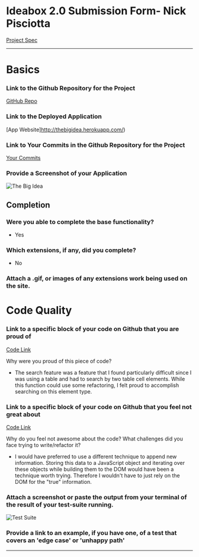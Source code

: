 # Ideabox 2.0 Submission Form- Nick Pisciotta

[Project Spec](https://github.com/turingschool/curriculum/blob/master/source/projects/revenge_of_idea_box.markdown)

------
# Basics

### Link to the Github Repository for the Project
[GitHub Repo](https://github.com/nickpisciotta/idea_box)

### Link to the Deployed Application
[App Website]http://thebigidea.herokuapp.com/)

### Link to Your Commits in the Github Repository for the Project
[Your Commits](https://github.com/nickpisciotta/idea_box/commits/master)

### Provide a Screenshot of your Application
![The Big Idea](http://www.openscreenshot.com/img/57b60e961a46c6-70492952)

## Completion

### Were you able to complete the base functionality?
* Yes

### Which extensions, if any, did you complete?
* No

### Attach a .gif, or images of any extensions work being used on the site.

# Code Quality

### Link to a specific block of your code on Github that you are proud of
[Code Link](https://github.com/nickpisciotta/idea_box/blob/master/app/assets/javascripts/filter.js)


Why were you proud of this piece of code?
* The search feature was a feature that I found particularly difficult since I was using a table and had to search by two table cell elements. While this function could use some refactoring, I felt proud to accomplish searching on this element type.

### Link to a specific block of your code on Github that you feel not great about

[Code Link](https://github.com/nickpisciotta/idea_box/blob/master/app/assets/javascripts/services.js#L1-L25)

Why do you feel not awesome about the code? What challenges did you face trying to write/refactor it?
* I would have preferred to use a different technique to append new information.  Storing this data to a JavaScript object and iterating over these objects while building them to the DOM would have been a technique worth trying.  Therefore I wouldn't have to just rely on the DOM for the "true" information.

### Attach a screenshot or paste the output from your terminal of the result of your test-suite running.
![Test Suite](http://imgur.com/a/0Arcw)
### Provide a link to an example, if you have one, of a test that covers an 'edge case' or 'unhappy path'

-----
